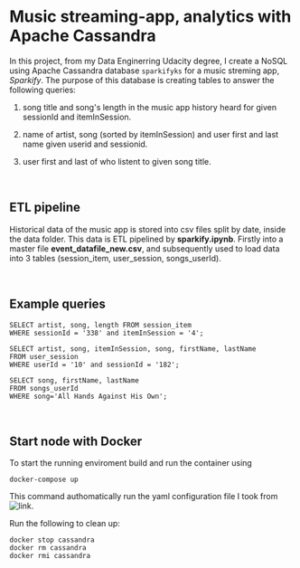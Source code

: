 
# Music streaming-app, analytics with Apache Cassandra


In this project, from my Data Enginerring Udacity degree, I create a NoSQL using Apache Cassandra database `sparkifyks` for a music streming app, *Sparkify*. The purpose of this database is creating tables to answer the following queries:

1. song title and song's length in the music app history heard for given sessionId and  itemInSession.

2. name of artist, song (sorted by itemInSession) and user first and last name given userid  and sessionid.
    
3. user first and last  of who listent to given song title.

<br>

## ETL pipeline

Historical data of the music app is stored into csv files split by date, inside the data folder.
This data is ETL pipelined by **sparkify.ipynb**. Firstly into a master file **event_datafile_new.csv**, and subsequently used to load data into 3 tables (session_item, user_session, songs_userId). 

<br>

## Example queries

```{sql}
SELECT artist, song, length FROM session_item 
WHERE sessionId = '338' and itemInSession = '4';
```

```{sql}
SELECT artist, song, itemInSession, song, firstName, lastName
FROM user_session 
WHERE userId = '10' and sessionId = '182';
```

```{sql}
SELECT song, firstName, lastName 
FROM songs_userId 
WHERE song='All Hands Against His Own';
```

<br>

## Start node with Docker
To start the running enviroment build and run the container using

```{bash}
docker-compose up
```

This command authomatically run the yaml configuration file I took from 
![link](https://medium.com/swlh/building-a-python-data-pipeline-to-apache-cassandra-on-a-docker-container-fc757fbfafdd).

Run the following to clean up:

```{bash}
docker stop cassandra
docker rm cassandra
docker rmi cassandra
```


